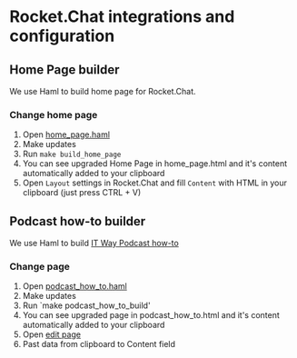 # Rocket.Chat integrations and configuration

## Home Page builder

We use Haml to build home page for Rocket.Chat.

### Change home page

1. Open [home_page.haml](https://github.com/Purple-Magic/purple-magic/blob/main/home_page.haml)
2. Make updates
3. Run `make build_home_page`
4. You can see upgraded Home Page in home_page.html and it's content automatically added to your clipboard
5. Open `Layout` settings in Rocket.Chat and fill `Content` with HTML in your clipboard (just press CTRL + V)

## Podcast how-to builder

We use Haml to build [IT Way Podcast how-to](https://it-way.pro/page/podcast-how-to)

### Change page

1. Open [podcast_how_to.haml](https://github.com/Purple-Magic/purple-magic/blob/main/podcast_how_to.haml)
2. Make updates
3. Run `make podcast_how_to_build'
4. You can see upgraded page in podcast_how_to.html and it's content automatically added to your clipboard
5. Open [edit page](https://it-way.pro/admin/records/5/edit?model=Tramway%3A%3APage%3A%3APage)
6. Past data from clipboard to Content field
